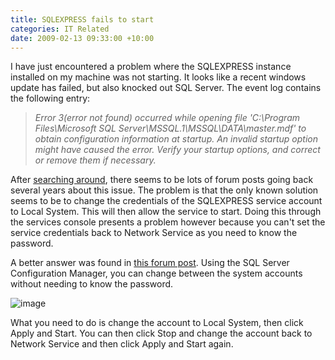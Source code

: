```yaml
---
title: SQLEXPRESS fails to start
categories: IT Related
date: 2009-02-13 09:33:00 +10:00
---
```


I have just encountered a problem where the SQLEXPRESS instance installed on my machine was not starting. It looks like a recent windows update has failed, but also knocked out SQL Server. The event log contains the following entry:

> _Error 3(error not found) occurred while opening file 'C:\Program Files\Microsoft SQL Server\MSSQL.1\MSSQL\DATA\master.mdf' to obtain configuration information at startup. An invalid startup option might have caused the error. Verify your startup options, and correct or remove them if necessary._

After [searching around][0], there seems to be lots of forum posts going back several years about this issue. The problem is that the only known solution seems to be to change the credentials of the SQLEXPRESS service account to Local System. This will then allow the service to start. Doing this through the services console presents a problem however because you can't set the service credentials back to Network Service as you need to know the password.

<!--more-->

A better answer was found in [this forum post][1]. Using the SQL Server Configuration Manager, you can change between the system accounts without needing to know the password.

![image][2]

What you need to do is change the account to Local System, then click Apply and Start. You can then click Stop and change the account back to Network Service and then click Apply and Start again.

[0]: http://www.google.com/search?q=Error+3(error+not+found)+occurred+while+opening+file+'C:\Program+Files\Microsoft+SQL+Server\MSSQL.1\MSSQL\DATA\master.mdf'+to+obtain+configuration+information+at+startup.+An+invalid+startup+option+might+have+caused+the+error.+Verify+your+startup+options,+and+correct+or+remove+them+if+necessary.&amp;rls=com.microsoft:en-au&amp;ie=UTF-8&amp;oe=UTF-8&amp;startIndex=&amp;startPage=1
[1]: http://social.msdn.microsoft.com/forums/en-US/sqldataaccess/thread/cd4cbc1d-3e0e-4a54-9e8f-f9df5b669992/
[2]: /files/WindowsLiveWriter/SQLEXPRESSfailstostart_83E6/image_7.png
